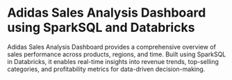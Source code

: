 # Adidas Sales Analysis Dashboard using SparkSQL and Databricks
Adidas Sales Analysis Dashboard provides a comprehensive overview of sales performance across products, regions, and time. Built using SparkSQL in Databricks, it enables real-time insights into revenue trends, top-selling categories, and profitability metrics for data-driven decision-making.
